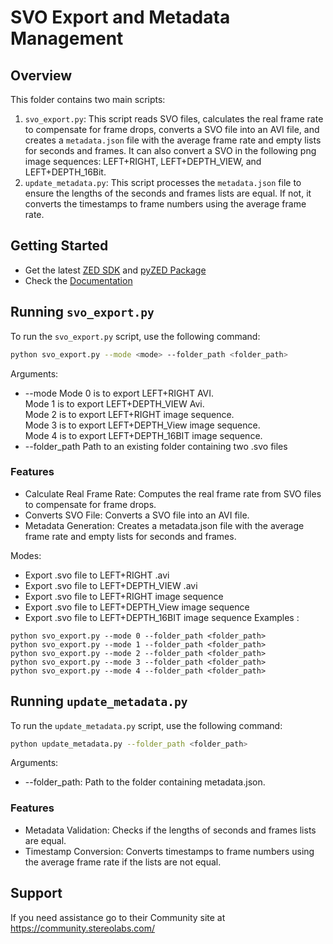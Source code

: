 # SVO Export and Metadata Management

## Overview

This folder contains two main scripts:

1. `svo_export.py`: This script reads SVO files, calculates the real frame rate to compensate for frame drops, converts a SVO file into an AVI file, and creates a `metadata.json` file with the average frame rate and empty lists for seconds and frames. It can also convert a SVO in the following png image sequences: LEFT+RIGHT, LEFT+DEPTH_VIEW, and LEFT+DEPTH_16Bit.
2. `update_metadata.py`: This script processes the `metadata.json` file to ensure the lengths of the seconds and frames lists are equal. If not, it converts the timestamps to frame numbers using the average frame rate.

## Getting Started
 - Get the latest [ZED SDK](https://www.stereolabs.com/developers/release/) and [pyZED Package](https://www.stereolabs.com/docs/app-development/python/install/)
 - Check the [Documentation](https://www.stereolabs.com/docs/)

## Running `svo_export.py`

To run the `svo_export.py` script, use the following command:

```bash
python svo_export.py --mode <mode> --folder_path <folder_path>
```
Arguments: 
  - --mode Mode 0 is to export LEFT+RIGHT AVI. <br /> Mode 1 is to export LEFT+DEPTH_VIEW Avi. <br /> Mode 2 is to export LEFT+RIGHT image sequence. <br /> Mode 3 is to export LEFT+DEPTH_View image sequence. <br /> Mode 4 is to export LEFT+DEPTH_16BIT image sequence.
  - --folder_path Path to an existing folder containing two .svo files 

### Features
  - Calculate Real Frame Rate: Computes the real frame rate from SVO files to compensate for frame drops.
  - Converts SVO File: Converts a SVO file into an AVI file.
  - Metadata Generation: Creates a metadata.json file with the average frame rate and empty lists for seconds and frames.

Modes:  
 - Export .svo file to LEFT+RIGHT .avi
 - Export .svo file to LEFT+DEPTH_VIEW .avi
 - Export .svo file to LEFT+RIGHT image sequence
 - Export .svo file to LEFT+DEPTH_View image sequence
 - Export .svo file to LEFT+DEPTH_16BIT image sequence
Examples : 
```
python svo_export.py --mode 0 --folder_path <folder_path>
python svo_export.py --mode 1 --folder_path <folder_path>
python svo_export.py --mode 2 --folder_path <folder_path>
python svo_export.py --mode 3 --folder_path <folder_path>
python svo_export.py --mode 4 --folder_path <folder_path>
```

## Running `update_metadata.py`

To run the `update_metadata.py` script, use the following command:

```bash
python update_metadata.py --folder_path <folder_path>
```

Arguments:
  -  --folder_path: Path to the folder containing metadata.json.

### Features
  - Metadata Validation: Checks if the lengths of seconds and frames lists are equal.
  - Timestamp Conversion: Converts timestamps to frame numbers using the average frame rate if the lists are not equal.

## Support
If you need assistance go to their Community site at https://community.stereolabs.com/
